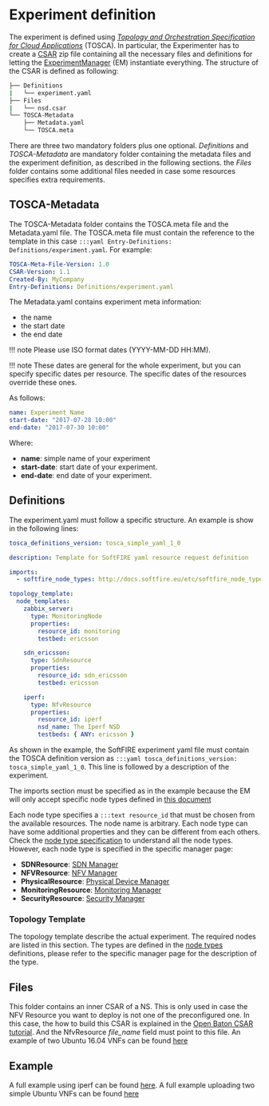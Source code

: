 # Experiment definition

The experiment is defined using [_Topology and Orchestration Specification for Cloud Applications_][tosca] (TOSCA). In particular, the Experimenter has to create a [CSAR][tosca-csar] zip file containing all the necessary files and definitions for letting the [ExperimentManager](experiment-manager.md) (EM) instantiate everything. The structure of the CSAR is defined as following:

```bash
├── Definitions
|   └── experiment.yaml
├── Files
|   └── nsd.csar
└── TOSCA-Metadata
    ├── Metadata.yaml
    └── TOSCA.meta
```
There are three two mandatory folders plus one optional. _Definitions_ and _TOSCA-Metadata_ are mandatory folder containing the metadata files and the experiment definition, as described in the following sections. the _Files_ folder contains some additional files needed in case some resources specifies extra requirements.

## TOSCA-Metadata

The TOSCA-Metadata folder contains the TOSCA.meta file and the Metadata.yaml file. The TOSCA.meta file must contain the reference to the template in this case `:::yaml Entry-Definitions: Definitions/experiment.yaml`. For example:

```yaml
TOSCA-Meta-File-Version: 1.0
CSAR-Version: 1.1
Created-By: MyCompany
Entry-Definitions: Definitions/experiment.yaml
```

The Metadata.yaml contains experiment meta information:

* the name
* the start date
* the end date

!!! note
    Please use ISO format dates (YYYY-MM-DD HH:MM).

!!! note
    These dates are general for the whole experiment, but you can specify specific dates per resource. The specific dates of the resources override these ones.

As follows:
```yaml
name: Experiment Name
start-date: "2017-07-28 10:00"
end-date: "2017-07-30 10:00"
```

Where:

* **name**: simple name of your experiment
* **start-date**: start date of your experiment.
* **end-date**: end date of your experiment.


## Definitions

The experiment.yaml must follow a specific structure. An example is show in the following lines:

```yaml
tosca_definitions_version: tosca_simple_yaml_1_0

description: Template for SoftFIRE yaml resource request definition

imports:
  - softfire_node_types: http://docs.softfire.eu/etc/softfire_node_types.yaml

topology_template:
  node_templates:
    zabbix_server:
      type: MonitoringNode
      properties:
        resource_id: monitoring
        testbed: ericsson

    sdn_ericsson:
      type: SdnResource
      properties:
        resource_id: sdn_ericsson
        testbed: ericsson

    iperf:
      type: NfvResource
      properties:
        resource_id: iperf
        nsd_name: The Iperf NSD
        testbeds: { ANY: ericsson }
```

As shown in the example, the SoftFIRE experiment yaml file must contain the TOSCA definition version as `:::yaml tosca_definitions_version: tosca_simple_yaml_1_0`. This line is followed by a description of the experiment.

The imports section must be specified as in the example because the EM will only accept specific node types defined in [this document][node_types]

Each node type specifies a `:::text resource_id` that must be chosen from the available resources. The node name is arbitrary. Each node type can have some additional properties and they can be different from each others. Check the [node type specification][node_types] to understand all the node types. However, each node type is specified in the specific manager page:

* **SDNResource**: [SDN Manager](sdn-manager.md)
* **NFVResource**: [NFV Manager](nfv-manager.md)
* **PhysicalResource**: [Physical Device Manager](pd-manager.md)
* **MonitoringResource**: [Monitoring Manager](monitoring-manager.md)
* **SecurityResource**: [Security Manager](security-manager.md)

### Topology Template

The topology template describe the actual experiment. The required nodes are listed in this section. The types are defined in the [node types][node_types] definitions, please refer to the specific manager page for the description of the type.

## Files

This folder contains an inner CSAR of a NS. This is only used in case the NFV Resource you want to deploy is not one of the preconfigured one. In this case, the how to build this CSAR is explained in the [Open Baton CSAR tutorial][openbaton-tosca]. And the NfvResource _file_name_ field must point to this file. An example of two Ubuntu 16.04 VNFs can be found [here][nfv-example]

## Example

A full example using iperf can be found [here](etc/example.csar). A full example uploading two simple Ubuntu VNFs can be found [here][nfv-example]
<!--
References
-->

[openbaton-tosca]:https://openbaton.github.io/documentation/tosca-CSAR-onboarding/
[tosca-csar]:http://docs.oasis-open.org/tosca/TOSCA-Simple-Profile-YAML/v1.0/csd03/TOSCA-Simple-Profile-YAML-v1.0-csd03.html#_Toc419746172
[tosca-simple]:http://docs.oasis-open.org/tosca/TOSCA-Simple-Profile-YAML/v1.0/csd03/TOSCA-Simple-Profile-YAML-v1.0-csd03.html
[tosca]:http://docs.oasis-open.org/tosca/TOSCA/v1.0/TOSCA-v1.0.html
[tosca-node-types]:http://docs.oasis-open.org/tosca/TOSCA-Simple-Profile-YAML/v1.0/csprd01/TOSCA-Simple-Profile-YAML-v1.0-csprd01.html#DEFN_TYPE_CAPABILITIES_NODE
[node_types]:etc/softfire_node_types.yaml
[nfv-example]:etc/nfv-resource-example.csar

<!---
 Script for open external links in a new tab
-->
<script src="http://ajax.googleapis.com/ajax/libs/jquery/1.7.1/jquery.js"></script>
<script type="text/javascript" charset="utf-8">
      // Creating custom :external selector
      $.expr[':'].external = function(obj){
          return !obj.href.match(/^mailto\:/)
                  && (obj.hostname != location.hostname);
      };
      $(function(){
        $('a:external').addClass('external');
        $(".external").attr('target','_blank');
      })
</script>
